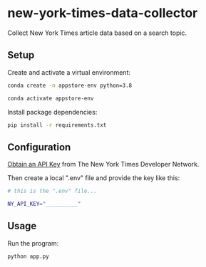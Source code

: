 # new-york-times-data-collector
Collect New York Times article data based on a search topic.


## Setup


Create and activate a virtual environment:

```sh
conda create -n appstore-env python=3.8

conda activate appstore-env
```

Install package dependencies:

```sh
pip install -r requirements.txt
```

## Configuration


[Obtain an API Key](https://developer.nytimes.com/) from The New York Times Developer Network.

Then create a local ".env" file and provide the key like this:

```sh
# this is the ".env" file...

NY_API_KEY="__________"
```


## Usage

Run the program:

```sh
python app.py
```





